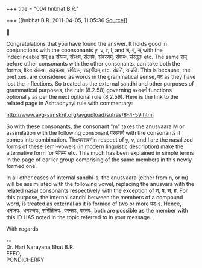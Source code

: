+++
title = "004 hnbhat B.R."

+++
[[hnbhat B.R.	2011-04-05, 11:05:36 [Source](https://groups.google.com/g/samskrita/c/Sbopwbxmymo)]]





Congratulations that you have found the answer. It holds good in conjunctions with the coonsonants y, v, r, l, and श्, ष्, स् with the indeclineable सम् as संयम्य, संरक्ष्य, संलापः, संवरणम्. संशयः, संस्तुतः etc. The same सम् before other consonants with the other consonants, can take both the forms, like संकथा, सङ्कथा, संगीतम्, सङ्गीतम् etc. संप्रति, सम्प्रति. This is because, the prefixes, are considered as words in the grammatical sense, पद as they have lost the inflections. So treated as the external sandhi and other purposes of grammatical purposes, the rule (8.2.58) governing परसवर्ण functions optionally as per the next optional rule (8,2.59). Here is the link to the related page in Ashtadhyayi rule with commentary:

  

<http://www.avg-sanskrit.org/avgupload/sutras/8-4-59.html>

  

  

So with these consonants, the consonant "m" takes the anusvaara M or assimilation with the following consonant परसवर्ण with the consonants it comes into combination. Theपरसवर्णin respect of y, v, and l are the nasalized forms of these semi-vowels (in modern linguistic description) make the alternative form for संयम्य etc. This much has been explained in simple terms in the page of earlier group comprising of the same members in this newly formed one.

  

In all other cases of internal sandhi-s, the anusvaara (either from n, or m) will be assimilated with the following vowel, replacing the anusvara with the related nasal consonants respectively with the exception of श्, ष्, स्, ह. For this purpose, the internal sandhi between the members of a compound word, is treated as external as it is formed of two or more पद-s. Hence, धनंजयः, धनञ्जयः, समितिंजयः, परन्तपः, परंतपः, both are possible as the member with this ID HAS noted in the topic referred to in your message.

  

With regards

  

--  
Dr. Hari Narayana Bhat B.R.  
EFEO,  
PONDICHERRY  

